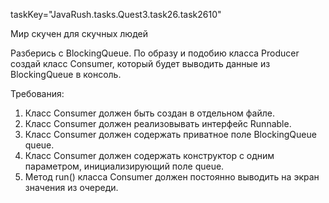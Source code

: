 taskKey="JavaRush.tasks.Quest3.task26.task2610"

Мир скучен для скучных людей

Разберись с BlockingQueue.
По образу и подобию класса Producer создай класс Consumer, который будет выводить данные из BlockingQueue в консоль.


Требования:
1.	Класс Consumer должен быть создан в отдельном файле.
2.	Класс Consumer должен реализовывать интерфейс Runnable.
3.	Класс Consumer должен содержать приватное поле BlockingQueue queue.
4.	Класс Consumer должен содержать конструктор с одним параметром, инициализирующий поле queue.
5.	Метод run() класса Consumer должен постоянно выводить на экран значения из очереди.


